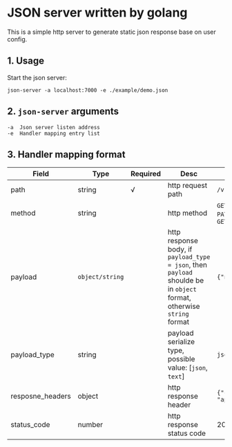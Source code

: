 # JSON server written by golang

This is a simple http server to generate static json response base on user config.

## 1. Usage

Start the json server:

```shell
json-server -a localhost:7000 -e ./example/demo.json
```

## 2. `json-server` arguments

```
-a  Json server listen address
-e  Handler mapping entry list
```

## 3. Handler mapping format

| Field | Type | Required | Desc | Example value |
|-|-|-|-|-|
| path | string | √ | http request path | `/v1/hello` |
| method | string |  | http method | `GET`, `POST`, `DELETE`, `PATCH`, `PUT`, default is `GET` |
| payload | `object/string` |  | http response body, if `payload_type = json`, then `payload` shoulde be in `object` format, otherwise `string` format | `{"name": "foo"}` |
| payload_type | string | | payload serialize type, possible value: [`json`, `text`] | `json` |
| resposne_headers | object | | http response header | `{"content_type": "application/json"}` |
| status_code | number | | http response status code | 200 |
